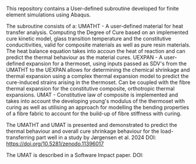 This repository contains a User-defined subroutine developed for finite element simulations using Abaqus. 

The subroutine consists of a:
    UMATHT - A user-defined material for heat transfer analysis. Computing the Degree of Cure based on an implemented cure kinetic model, glass transition temperature and the constitutive conducitivities, valid for composite materials as well as pure resin materials. 
    The heat balance equation takes into accoun the heat of reaction and can predict the thermal behaviour as the material cures. 
    UEXPAN - A user-defined expansion for a thermoset, using inputs passed as SDV's from the UMATHT to the UEXPAN allows for determining the chemical shrinkage and thermal expansion using a complex thermal expansion model to predict the cure-induced strains arising in the thermoset. Can be coupled with the fibre thermal expansion for the constitutive composite, orthotropic thermal expansions. 
    UMAT - Constitutive law of composite is implemented and takes into account the developing young's modulus of the thermoset with curing as well as utilising an approach for modelling the bending properties of a fibre fabric to account for the build-up of fibre stiffness with curing. 

The UMATHT and UMAT is presented and demonstrated to predict the thermal behaviour and overall cure shrinkage behaviour for the load-transferring part well in a study by Jørgensen et al. 2024 DOI: https://doi.org/10.5281/zenodo.11396017

The UMAT is described in a Software Impact paper. DOI: 
